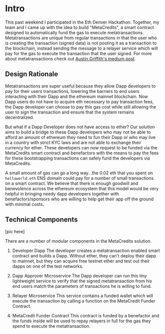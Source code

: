 # Intro

This past weekend I participated in the Eth Denver Hackathon. Together, my team and I came up with the idea to build "MetaCredits", a smart contract designed to automatically fund the gas to execute metatransactions. Metatransactions are unique from regular transactions in that the user who is creating the transaction (signed data) is not posting it as a transaction to the blockchain, instead sending the message to a relayer service which will pay for the gas to execute the transaction that the user signed. For more about metatransactions check out [Austin Griffith's medium post](https://medium.com/@austin_48503/ethereum-meta-transactions-90ccf0859e84).

## Design Rationale

Metatransactions are super useful because they allow Dapp developers to pay for their users transactions, lowering the barriers to end users interacting with their Dapp and the ethereum mainnet blockchain. Now Dapp users do not have to acquire eth necessary to pay transaction fees, the Dapp developer can choose to pay this gas cost while still allowing the user to sign the transaction and ensure that the system remains decentralized.

But what if a Dapp Developer does not have access to ether? Our solution aims to build a bridge to these Dapp developers who may not be able to afford an amount of ethereum they need to fun their Dapp or who may live in a country with strict KYC laws and are not able to exchange their currency for ether. These developers can now request to be funded via the MetaCredits smart contract and benefactors with the means to pay the fees for these bootstrapping transactions can safely fund the developers via MetaCredits.

A small amount of gas can go a long way...the 0.02 eth that you spent on `helloworld.eth` ENS domain could pay for a number of small transactions on a smart contract. We believe that there is enough goodwill and benevolence across the ethereum ecosystem that this model would be very helpful in bringing needy dapp developers together with benefactors/sponsors who are willing to help get their app off the ground with minimal costs.

## Technical Components

[pic here]

There are a number of modular components in the MetaCredits solution.

1. Developer Dapp
The developer creates a metatransaction enabled smart contract and builds a Dapp. Without ether, they can't deploy their dapp to mainnet, but they can acquire free testnet ether and test out their dapps on one of the test networks.

2. Dapp Approver Microservice
The Dapp developer can run this tiny lightweight service to verify that the signed metatransaction from his end users match the parameters of transactions he is willing to fund.

3. Relayer Microservice
This service contains a funded wallet which will execute the transaction by calling a function on the MetaCredit Funder Contract.

4. MetaCredit Funder Contract
This contract is funded by a benefactor and the funds inside will be used to repay relayers in full for the gas they spend to execute the metatransaction.